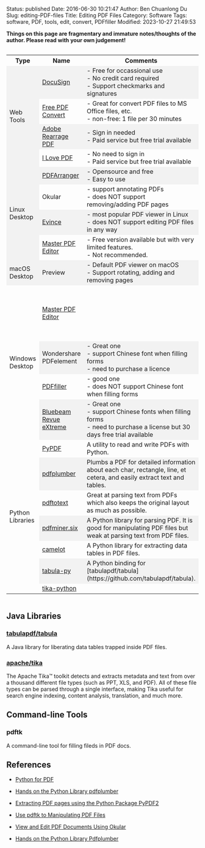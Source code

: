 Status: published
Date: 2016-06-30 10:21:47
Author: Ben Chuanlong Du
Slug: editing-PDF-files
Title: Editing PDF Files
Category: Software
Tags: software, PDF, tools, edit, convert, PDFfiller
Modified: 2023-10-27 21:49:53

**Things on this page are fragmentary and immature notes/thoughts of the author. Please read with your own judgement!**

<div style="overflow-x:auto;">
<style>
    tr:nth-child(even) {background-color: #f2f2f2}
</style>
<table style="width:100%">
  <tr>
    <th> Type </th>
    <th> Name </th>
    <th> Comments </th>
  </tr>

  <tr>
    <td rowspan="4"> Web Tools </td>
    <td> <a href="https://www.docusign.com/">DocuSign</a>  </td>
    <td>  
      - Free for occassional use <br>
      - No credit card required <br>
      - Support checkmarks and signatures <br>
    </td>
  </tr>
  <tr>
    <td> <a href="https://www.freepdfconvert.com/">Free PDF Convert</a> </td>
    <td> 
        - Great for convert PDF files to MS Office files, etc. <br>
        - non-free: 1 file per 30 minutes <br>
    </td>
  </tr>
  <tr>
    <td> <a href="https://www.adobe.com/acrobat/online/rearrange-pdf.html">Adobe Rearrage PDF</a> </td>
    <td>  
      - Sign in needed <br>
      - Paid service but free trial available <br>
    </td>
  </tr>
  <tr>
    <td> <a href="https://www.ilovepdf.com/">I Love PDF</a> </td>
    <td>  
      - No need to sign in <br>
      - Paid service but free trial available <br>
    </td>
  </tr>

  <tr>
    <td rowspan="4"> Linux Desktop </td>
    <td> 
      <a href="https://github.com/pdfarranger/pdfarranger">PDFArranger</a> 
    </td>
    <td>  
        - Opensource and free <br>
        - Easy to use <br>
    </td>
  </tr>
  <tr>
    <td>  
    Okular
    </td>
    <td>  
        - support annotating PDFs <br>
        - does NOT support removing/adding PDF pages <br>
    </td>
  </tr>
  <tr>
    <td> 
      <a href="https://help.gnome.org/users/evince/stable/">Evince</a> </td>
    <td>  
        - most popular PDF viewer in Linux <br>
        - does NOT support editing PDF files in any way <br>
    </td>
  </tr>
  <tr>
    <td> 
      <a href="https://code-industry.net/masterpdfeditor/">Master PDF Editor</a> </td>
    <td>  
        - Free version available but with very limited features. <br>
        - Not recommended.  <br>
    </td>
  </tr>

  <tr>
    <td> macOS Desktop </td>
    <td>Preview</td>
    <td>  
        - Default PDF viewer on macOS <br>
        - Support rotating, adding and removing pages <br>
    </td>
  </tr>

  <tr>
    <td rowspan="4"> Windows Desktop </td>
    <td> 
      <a href="https://code-industry.net/masterpdfeditor/">Master PDF Editor</a> </td>
    <td>  
    <td>  
        - Free version available but with very limited features. <br>
        - Not recommended. <br>
    </td>
  </tr>
  <tr>
    <td> Wondershare PDFelement </td>
    <td>  
      - Great one <br>
      - support Chinese font when filling forms <br>
      - need to purchase a licence <br>
    </td>
  </tr>
  <tr>
    <td> <a href="https://www.pdffiller.com/">PDFfiller</a> </td>
    <td>  
        - good one <br>
        - does NOT support Chinese font when filling forms <br>
    </td>
  </tr>
  <tr>
    <td> 
    <a href="https://www.pdffiller.com/">Bluebeam Revue eXtreme</a> 
    </td>
    <td>  
      - Great one <br>
      - support Chinese fonts when filling forms <br>
      - need to purchase a license but 30 days free trial available <br>
    </td>
  </tr>
    
  <tr>
    <td rowspan="7"> Python Libraries </td>
    <td> 
    <a href="https://github.com/py-pdf/pypdf">PyPDF</a>
    </td>
    <td>  
      A utility to read and write PDFs with Python.
    </td>
  </tr>
  <tr>
    <td> 
      <a href="https://github.com/jsvine/pdfplumber">pdfplumber</a>
    </td>
    <td>  
    Plumbs a PDF for detailed information about each char, rectangle, line, et cetera,
    and easily extract text and tables.
    </td>
  </tr>
  <tr>
    <td> <a href="https://github.com/jalan/pdftotext">pdftotext</a> </td>
    <td>  
    Great at parsing text from PDFs which also keeps the original layout as much as possible.
    </td>
  </tr>
  <tr>
    <td> <a href="https://github.com/pdfminer/pdfminer.six">pdfminer.six</a> </td>
    <td>  
    A Python library for parsing PDF.
    It is good for manipulating PDF files 
    but weak at parsing text from PDF files.
    </td>
  </tr>
  <tr>
    <td> <a href="https://github.com/socialcopsdev/camelot/">camelot</a> </td>
    <td>  
    A Python library for extracting data tables in PDF files.
    </td>
  </tr>
  <tr>
    <td> <a href="https://github.com/chezou/tabula-py">tabula-py</a> </td>
    <td>  
    A Python binding for [tabulapdf/tabula](https://github.com/tabulapdf/tabula).
    </td>
  </tr>
  <tr>
    <td> <a href="https://github.com/chrismattmann/tika-python">tika-python</a> </td>
    <td>  
    </td>
  </tr>
</table>
</div>

## Java Libraries

### [tabulapdf/tabula](https://github.com/tabulapdf/tabula)

A Java library for liberating data tables trapped inside PDF files.

### [apache/tika](https://github.com/apache/tika)
The Apache Tika™ toolkit detects and extracts metadata and text from over a thousand different file types (such as PPT, XLS, and PDF). 
All of these file types can be parsed through a single interface, making Tika useful for search engine indexing, content analysis, translation, and much more. 

## Command-line Tools

### pdftk

A command-line tool for filling fileds in PDF docs.

## References

- [Python for PDF](https://towardsdatascience.com/python-for-pdf-ef0fac2808b0)

- [Hands on the Python Library pdfplumber](http://www.legendu.net/misc/blog/hands-on-the-python-library-pdfplumber)

- [Extracting PDF pages using the Python Package PyPDF2](http://www.legendu.net/en/blog/python-pdf-pypdf2)

- [Use pdftk to Manipulating PDF Files](http://www.legendu.net/en/blog/pdftk-examples)

- [View and Edit PDF Documents Using Okular](http://www.legendu.net/misc/blog/okular-tips)

- [Hands on the Python Library Pdfplumber](http://www.legendu.net/misc/blog/hands-on-the-python-library-pdfplumber)

